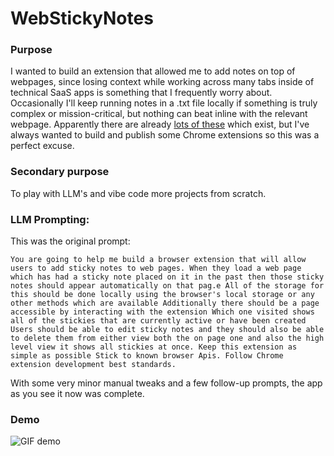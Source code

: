 # WebStickyNotes

### Purpose

I wanted to build an extension that allowed me to add notes on top of webpages, since losing context while working across many tabs inside of technical SaaS apps is something that I frequently worry about. Occasionally I'll keep running notes in a .txt file locally if something is truly complex or mission-critical, but nothing can beat inline with the relevant webpage. Apparently there are already [lots of these](https://chromewebstore.google.com/search/sticky%20note) which exist, but I've always wanted to build and publish some Chrome extensions so this was a perfect excuse.

### Secondary purpose

To play with LLM's and vibe code more projects from scratch.

### LLM Prompting:

This was the original prompt:

```
You are going to help me build a browser extension that will allow users to add sticky notes to web pages. When they load a web page which has had a sticky note placed on it in the past then those sticky notes should appear automatically on that pag.e All of the storage for this should be done locally using the browser's local storage or any other methods which are available Additionally there should be a page accessible by interacting with the extension Which one visited shows all of the stickies that are currently active or have been created Users should be able to edit sticky notes and they should also be able to delete them from either view both the on page one and also the high level view it shows all stickies at once. Keep this extension as simple as possible Stick to known browser Apis. Follow Chrome extension development best standards.
```

With some very minor manual tweaks and a few follow-up prompts, the app as you see it now was complete.

### Demo

![GIF demo](./webstickiesdemo.gif)
